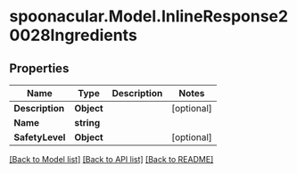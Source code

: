 # spoonacular.Model.InlineResponse20028Ingredients
## Properties

Name | Type | Description | Notes
------------ | ------------- | ------------- | -------------
**Description** | **Object** |  | [optional] 
**Name** | **string** |  | 
**SafetyLevel** | **Object** |  | [optional] 

[[Back to Model list]](../README.md#documentation-for-models) [[Back to API list]](../README.md#documentation-for-api-endpoints) [[Back to README]](../README.md)

